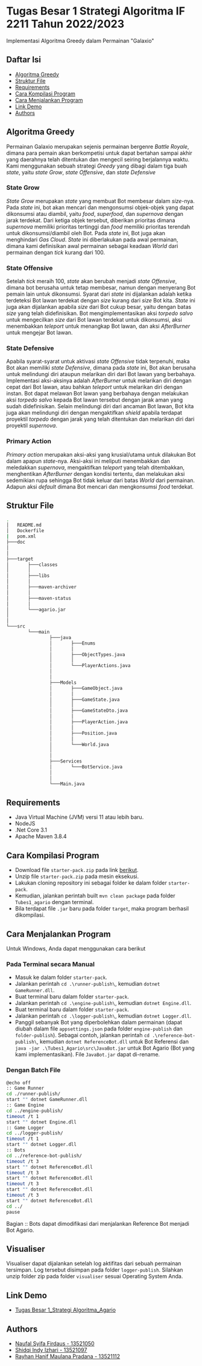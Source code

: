 # Tugas Besar 1 Strategi Algoritma IF 2211 Tahun 2022/2023
Implementasi Algoritma Greedy dalam Permainan "Galaxio"

## Daftar Isi
* [Algoritma Greedy](#strategi-greedy)
* [Struktur File](#struktur-file)
* [Requirements](#requirements)
* [Cara Kompilasi Program](#cara-kompilasi-program)
* [Cara Menjalankan Program](#cara-menjalankan-program)
* [Link Demo](#link-demo)
* [Authors](#authors)

## Algoritma Greedy 
Permainan Galaxio merupakan sejenis permainan bergenre *Battle Royale*, dimana para pemain akan berkompetisi
untuk dapat bertahan sampai akhir yang daerahnya telah ditentukan dan mengecil seiring berjalannya waktu.
Kami menggunakan sebuah strategi *Greedy* yang dibagi dalam tiga buah *state*, yaitu *state Grow*, 
*state Offensive*, dan *state Defensive*

### State Grow
*State Grow* merupakan *state* yang membuat Bot membesar dalam *size*-nya. Pada *state* ini,
bot akan mencari dan mengonsumsi objek-objek yang dapat dikonsumsi atau diambil, yaitu *food*, 
*superfood*, dan *supernova* dengan jarak terdekat. Dari ketiga objek tersebut, diberikan
prioritas dimana *supernova* memiliki prioritas tertinggi dan *food* memiliki prioritas terendah
untuk dikonsumsi/diambil oleh Bot. Pada *state* ini, Bot juga akan menghindari *Gas Cloud*. *State*
ini diberlakukan pada awal permainan, dimana kami definisikan awal permainan sebagai keadaan *World*
dari permainan dengan *tick* kurang dari 100.

### State Offensive
Setelah *tick* meraih 100, *state* akan berubah menjadi *state Offensive*, dimana bot berusaha untuk
tetap membesar, namun dengan menyerang Bot pemain lain untuk dikonsumsi. Syarat dari *state* ini dijalankan 
adalah ketika terdeteksi Bot lawan terdekat dengan *size* kurang dari *size* Bot kita. *State* ini juga
akan dijalankan apabila *size* dari Bot cukup besar, yaitu dengan batas *size* yang telah didefinisikan.
Bot mengimplementasikan aksi *torpedo salvo* untuk mengecilkan *size* dari Bot lawan terdekat untuk dikonsumsi,
aksi menembakkan *teleport* untuk menangkap Bot lawan, dan aksi *AfterBurner* untuk mengejar
Bot lawan.

### State Defensive
Apabila syarat-syarat untuk aktivasi *state Offensive* tidak terpenuhi, maka Bot akan memiliki *state Defensive*,
dimana pada *state* ini, Bot akan berusaha untuk melindungi diri ataupun melarikan diri dari Bot lawan yang berbahaya.
Implementasi aksi-aksinya adalah *AfterBurner* untuk melarikan diri dengan cepat dari Bot lawan, atau bahkan *teleport*
untuk melarikan diri dengan instan. Bot dapat melawan Bot lawan yang berbahaya dengan melakukan aksi *torpedo salvo*
kepada Bot lawan tersebut dengan jarak aman yang sudah didefinisikan. Selain melindungi diri dari ancaman Bot lawan,
Bot kita juga akan melindungi diri dengan mengaktifkan *shield* apabila terdapat proyektil *torpedo* dengan jarak
yang telah ditentukan dan melarikan diri dari proyektil *supernova*.

### Primary Action
*Primary action* merupakan aksi-aksi yang krusial/utama untuk dilakukan Bot dalam apapun *state*-nya. Aksi-aksi
ini meliputi menembakkan dan meledakkan *supernova*, mengaktifkan *teleport* yang telah ditembakkan, menghentikan
*AfterBurner* dengan kondisi tertentu, dan melakukan aksi sedemikian rupa sehingga Bot tidak keluar dari batas
*World* dari permainan. Adapun aksi *default* dimana Bot mencari dan mengkonsumsi *food* terdekat.


## Struktur File
```bash
.
│   README.md
│   Dockerfile
|   pom.xml
├───doc
│       
│
├───target
│       ├───classes
│       │ 
│       ├───libs
│       │ 
│       ├───maven-archiver
│       │ 
│       ├───maven-status
│       │ 
│       └───agario.jar
│
│
└───src
        └───main
                ├───java
                │       ├───Enums
                │       │
                │       ├───ObjectTypes.java
                │       │
                │       └───PlayerActions.java
                │
                │
                ├───Models
                │       ├───GameObject.java
                │       │
                │       ├───GameState.java
                │       │
                │       ├───GameStateDto.java
                │       │
                │       ├───PlayerAction.java
                │       │
                │       ├───Position.java
                │       │
                │       └───World.java
                │
                │
                ├───Services
                │       └───BotService.java
                │
                │   
                └───Main.java
```

## Requirements
* Java Virtual Machine (JVM) versi 11 atau lebih baru.
* NodeJS
* .Net Core 3.1
* Apache Maven 3.8.4

## Cara Kompilasi Program
* Download file `starter-pack.zip` pada link [berikut](https://github.com/EntelectChallenge/2021-Galaxio/releases/tag/2021.3.2).
* Unzip file `starter-pack.zip` pada mesin eksekusi.
* Lakukan cloning repository ini sebagai folder ke dalam folder `starter-pack`.
* Kemudian, jalankan perintah built `mvn clean package` pada folder `Tubes1_agario` dengan terminal.
* Bila terdapat file `.jar` baru pada folder `target`, maka program berhasil dikompilasi.

## Cara Menjalankan Program
Untuk Windows, Anda dapat menggunakan cara berikut
### Pada Terminal secara Manual
* Masuk ke dalam folder `starter-pack`.
* Jalankan perintah `cd .\runner-publish\`, kemudian `dotnet GameRunner.dll`.
* Buat terminal baru dalam folder `starter-pack`.
* Jalankan perintah `cd .\engine-publish\`, kemudian `dotnet Engine.dll`.
* Buat terminal baru dalam folder `starter-pack`.
* Jalankan perintah `cd .\logger-publish\`, kemudian `dotnet Logger.dll`.
* Panggil sebanyak Bot yang diperbolehkan dalam permainan (dapat diubah dalam file `appsettings.json` pada folder `engine-publish` dan `folder-publish`).
Sebagai contoh, jalankan perintah `cd .\reference-bot-publish\`, kemudian `dotnet ReferenceBot.dll` untuk Bot Referensi dan
`java -jar .\Tubes1_Agario\src\JavaBot.jar` untuk Bot Agario (Bot yang kami implementasikan). File `JavaBot.jar` dapat di-rename.

### Dengan Batch File
```bash
@echo off
:: Game Runner
cd ./runner-publish/
start "" dotnet GameRunner.dll
:: Game Engine
cd ../engine-publish/
timeout /t 1
start "" dotnet Engine.dll
:: Game Logger
cd ../logger-publish/
timeout /t 1
start "" dotnet Logger.dll
:: Bots
cd ../reference-bot-publish/
timeout /t 3
start "" dotnet ReferenceBot.dll
timeout /t 3
start "" dotnet ReferenceBot.dll
timeout /t 3
start "" dotnet ReferenceBot.dll
timeout /t 3
start "" dotnet ReferenceBot.dll
cd ../
pause
```
Bagian :: Bots dapat dimodifikasi dari menjalankan Reference Bot menjadi Bot Agario.

## Visualiser
Visualiser dapat dijalankan setelah log aktifitas dari sebuah permainan tersimpan. Log tersebut disimpan pada
folder `logger-publish`. Silahkan unzip folder zip pada folder `visualiser` sesuai Operating System Anda.

## Link Demo
* [Tugas Besar 1_Strategi Algoritma_Agario](https://youtu.be/6z3QYSaY1G8)

## Authors
* [Naufal Syifa Firdaus - 13521050](https://github.com/nomsf)
* [Shidqi Indy Izhari - 13521097](https://github.com/shidqizh)
* [Rayhan Hanif Maulana Pradana - 13521112](https://github.com/rayhanp1402)